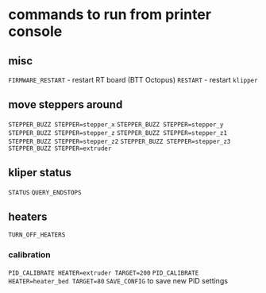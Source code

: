 # commands to run from printer console

## misc
`FIRMWARE_RESTART` - restart RT board (BTT Octopus)
`RESTART` - restart `klipper`

## move steppers around
`STEPPER_BUZZ STEPPER=stepper_x`
`STEPPER_BUZZ STEPPER=stepper_y`
`STEPPER_BUZZ STEPPER=stepper_z`
`STEPPER_BUZZ STEPPER=stepper_z1`
`STEPPER_BUZZ STEPPER=stepper_z2`
`STEPPER_BUZZ STEPPER=stepper_z3`
`STEPPER_BUZZ STEPPER=extruder`

## kliper status
`STATUS`
`QUERY_ENDSTOPS`

## heaters
`TURN_OFF_HEATERS`

### calibration
`PID_CALIBRATE HEATER=extruder TARGET=200`
`PID_CALIBRATE HEATER=heater_bed TARGET=80`
`SAVE_CONFIG` to save new PID settings

